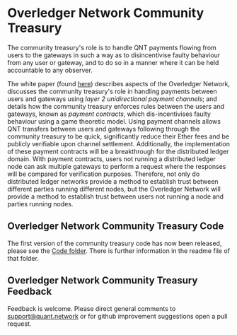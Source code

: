 # Overledger Network Community Treasury

The community treasury's role is to handle QNT payments flowing from users to the gateways in such a way as to disincentivise faulty behaviour from any user or gateway, and to do so in a manner where it can be held accountable to any observer.

The white paper (found [here](OverledgerNetworkTreasury.pdf)) describes aspects of the Overledger Network, discusses the community treasury's role in handling payments between users and gateways using _layer 2 unidirectional payment channels_; and details how the community treasury enforces rules between the users and gateways, known as _payment contracts_, which dis-incentivises faulty behaviour using a game theoretic model. Using payment channels allows QNT transfers between users and gateways following through the community treasury to be quick, significantly reduce their Ether fees and be publicly verifiable upon channel settlement. Additionally, the implementation of these payment contracts will be a breakthrough for the distributed ledger domain. With payment contracts, users not running a distributed ledger node can ask multiple gateways to perform a request where the responses will be compared for verification purposes. Therefore, not only do distributed ledger networks provide a method to establish trust between different parties running different nodes, but the Overledger Network will provide a method to establish trust between users not running a node and parties running nodes.

## Overledger Network Community Treasury Code

The first version of the community treasury code has now been released, please see the [Code folder](https://github.com/quantnetwork/overledger-treasury-community/tree/master/Code). There is further information in the readme file of that folder.

## Overledger Network Community Treasury Feedback

Feedback is welcome. Please direct general comments to support@quant.network or for github improvement suggestions open a pull request.
